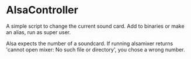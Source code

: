 # AlsaController
A simple script to change the current sound card. Add to binaries or make an alias, run as super user.

Alsa expects the number of a soundcard. If running alsamixer returns 'cannot open mixer: No such file or directory',
you chose a wrong number.
